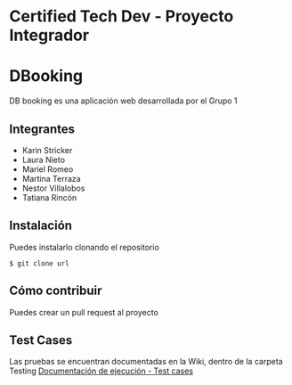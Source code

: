 # Certified Tech Dev - Proyecto Integrador

# DBooking

DB booking es una aplicación web desarrollada por el Grupo 1

## Integrantes

- Karin Stricker
- Laura Nieto
- Mariel Romeo
- Martina Terraza
- Nestor Villalobos
- Tatiana Rincón

## Instalación

Puedes instalarlo clonando el repositorio

`$ git clone url`

## Cómo contribuir

Puedes crear un pull request al proyecto

## Test Cases

Las pruebas se encuentran documentadas en la Wiki, dentro de la carpeta Testing 
[Documentación de ejecución - Test cases](https://gitlab.com/proyecto-integrador-0321/camada-3/grupo-1/-/wikis/Testing)


